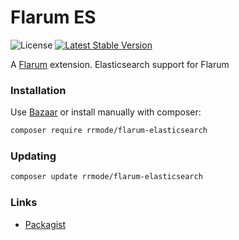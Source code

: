 # Flarum ES

![License](https://img.shields.io/badge/license-GPL-3.0-blue.svg) [![Latest Stable Version](https://img.shields.io/packagist/v/rrmode/flarum-elasticsearch.svg)](https://packagist.org/packages/rrmode/flarum-elasticsearch)

A [Flarum](http://flarum.org) extension. Elasticsearch support for Flarum

### Installation

Use [Bazaar](https://discuss.flarum.org/d/5151-flagrow-bazaar-the-extension-marketplace) or install manually with composer:

```sh
composer require rrmode/flarum-elasticsearch
```

### Updating

```sh
composer update rrmode/flarum-elasticsearch
```

### Links

- [Packagist](https://packagist.org/packages/rrmode/flarum-elasticsearch)
